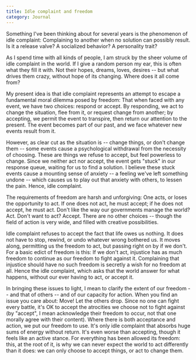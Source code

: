```yaml
---
title: Idle complaint and freedom
category: Journal
---
```


Something I've been thinking about for several years is the phenomenon
of idle complaint: Complaining to another when no solution can possibly
result.  Is it a release valve?  A socialized behavior?  A personality
trait?

As I spend time with all kinds of people, I am struck by the sheer
volume of idle complaint in the world.  If I give a random person my
ear, this is often what they fill it with.  Not their hopes, dreams,
loves, desires -- but what drives them crazy, without hope of its
changing.  Where does it all come from?

My present idea is that idle complaint represents an attempt to escape a
fundamental moral dilemma posed by freedom: That when faced with any
event, we have two choices: respond or accept.  By responding, we act to
change the situation, flee from it, or request change from another; by
accepting, we permit the event to transpire, then return our attention
to the present.  The event becomes part of our past, and we face
whatever new events result from it.

However, as clear cut as the situation is -- change things, or don't
change them -- some events cause a psychological withdrawal from the
necessity of choosing.  These are things we refuse to accept, but feel
powerless to change.  Since we neither act nor accept, the event gets
"stuck" in our response queue, waiting for us to find a solution.  I
believe these stuck events cause a mounting sense of anxiety -- a
feeling we've left something undone -- which causes us to play out that
anxiety with others, to lessen the pain.  Hence, idle complaint.

The requirements of freedom are harsh and unforgiving: One acts, or
loses the opportunity to act.  If one does not act, he must accept; if
he does not accept, he must act.  Don't like the way our governments
manage the world?  Act.  Don't want to act?  Accept.  There are no other
choices -- though the field of action is very wide, and filled with
creative possibilities.

Idle complaint refuses to accept the fact that life owes us nothing.  It
does not have to stop, rewind, or undo whatever wrong bothered us.  It
moves along, permitting us the freedom to act, but passing right on by
if we don't.  For a basic edict of freedom is this: If we don't act,
injustice has as much freedom to continue as our freedom to fight
against it.  Complaining that injustice should have no such freedom is
secretly a wish for no freedom at all.  Hence the idle complaint, which
asks that the world answer for what happens, without our ever having to
act, or accept it.

In bringing these issues to light, I mean to clarify the extent of our
freedom -- and that of others -- and of our capacity for action.  When
you find an issue you care about: Move!  Let the others drop.  Since no
one can fight every battle, it's OK to accept the atrocities we choose
not to fight against (by "accept", I mean acknowledge their freedom to
occur, not that one morally agree with their content).  Where there is
both acceptance and action, we put our freedom to use.  It's only idle
complaint that absorbs huge sums of energy without return.  It's even
worse than accepting, though it feels like an active stance.  For
everything has been allowed its freedom: this, at the root of it, is why
we can never expect the world to act differently than it does: we can
only choose to accept things, or act to change them.


